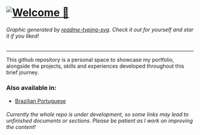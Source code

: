 # [![Welcome 👋](https://readme-typing-svg.demolab.com?font=Noto+Sans+Mono&weight=700&size=96&duration=1500&pause=5000&color=A41BF7&center=true&vCenter=true&random=true&width=1024&height=240&lines=Welcome%F0%9F%91%8B)](. "Welcome 👋")

###### Graphic generated by [readme-typing-svg](https://git.io/typing-svg "Github Link"). Check it out for yourself and star it if you liked!

---

This github repository is a personal space to showcase my portfolio, alongside the projects, skills and experiences developed throughout this brief journey.

### Also available in:

- [Brazilian Portuguese](./Brazilian_Portuguese.md)

###### Currently the whole repo is under development, so some links may lead to unfinished documents or sections. Please be patient as I work on improving the content!
